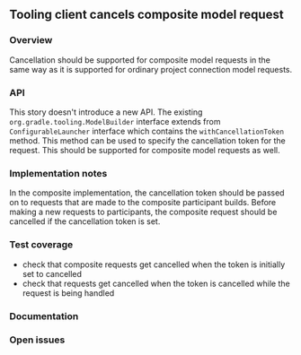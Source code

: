 ## Tooling client cancels composite model request

### Overview

Cancellation should be supported for composite model requests in the
same way as it is supported for ordinary project connection model requests.

### API

This story doesn't introduce a new API. The existing `org.gradle.tooling.ModelBuilder` interface extends from `ConfigurableLauncher` interface which contains the
`withCancellationToken` method. This method can be used to specify the cancellation token for the request. This should be supported for composite model requests as well.

### Implementation notes

In the composite implementation, the cancellation token should be passed on to requests that are made to the composite
participant builds. Before making a new requests to participants, the composite request should be cancelled if the cancellation token is set.

### Test coverage

- check that composite requests get cancelled when the token is initially set to cancelled
- check that requests get cancelled when the token is cancelled while the request is being handled

### Documentation

### Open issues
